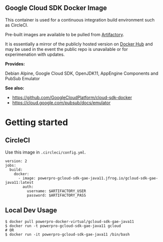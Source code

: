Google Cloud SDK Docker Image
---

This container is used for a continuous integration build environment such as CircleCI.

Pre-built images are available to be pulled from [Artifactory](https://powerpro.jfrog.io/ui/repos/tree/General/gcloud-sdk-gae-java11).

It is essentially a mirror of the publicly hosted version on [Docker
Hub](https://github.com/powerpro/docker-google-cloud-sdk-gae-java11) and may be used in the event the public repo is
unavailable or for experimenation with updates.

**Provides:**

Debian Alpine, Google Cloud SDK, OpenJDK11, AppEngine Components and PubSub Emulator

**See also:**
- https://github.com/GoogleCloudPlatform/cloud-sdk-docker
- https://cloud.google.com/pubsub/docs/emulator

# Getting started

## CircleCI

Use this image in ``.circleci/config.yml``.

```
version: 2
jobs:
  build:
    docker:
      - image: powerpro-gcloud-sdk-gae-java11.jfrog.io/gcloud-sdk-gae-java11:latest
        auth:
          username: $ARTIFACTORY_USER
          password: $ARTIFACTORY_PASS

```

## Local Dev Usage


```
$ docker pull powerpro-docker-virtual/gcloud-sdk-gae-java11
$ docker run -t powerpro-gcloud-sdk-gae-java11 gcloud
# OR
$ docker run -it powerpro-gcloud-sdk-gae-java11 /bin/bash
```
